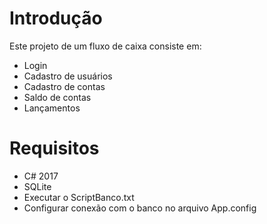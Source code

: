 # Introdução
Este projeto de um fluxo de caixa consiste em:

- Login
- Cadastro de usuários
- Cadastro de contas
- Saldo de contas
- Lançamentos


# Requisitos
* C# 2017
* SQLite
* Executar o ScriptBanco.txt 
* Configurar conexão com o banco no arquivo App.config
